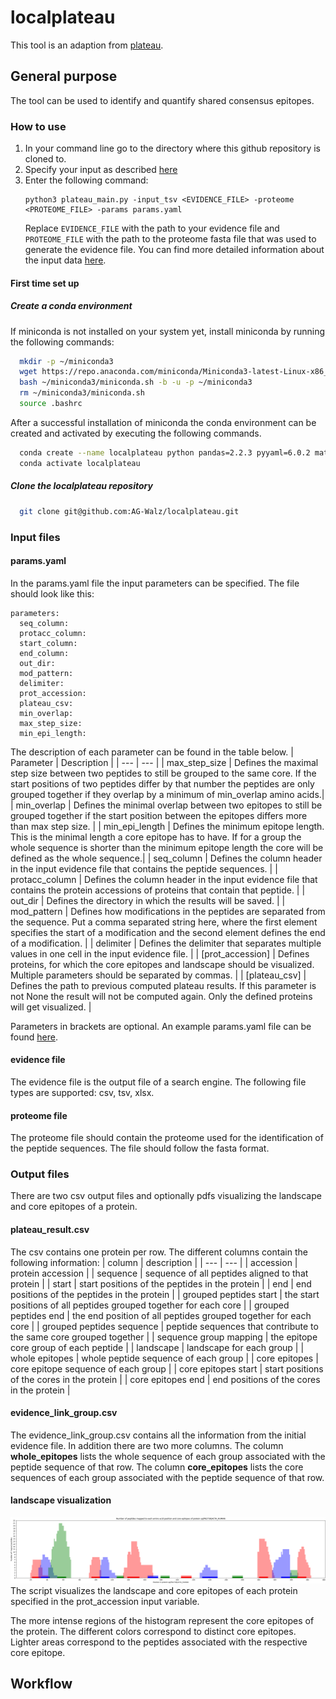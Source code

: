 # localplateau 
This tool is an adaption from [plateau](https://plateau.bcp.fu-berlin.de/).

## General purpose
The tool can be used to identify and quantify shared consensus epitopes. 

### How to use
1. In your command line go to the directory where this github repository is cloned to.
2. Specify your input as described [here](#Input-files)
3. Enter the following command:
    ```
    python3 plateau_main.py -input_tsv <EVIDENCE_FILE> -proteome <PROTEOME_FILE> -params params.yaml
    ```
    Replace ```EVIDENCE_FILE``` with the path to your evidence file and ```PROTEOME_FILE``` with the path to the proteome fasta file that was used to generate the evidence file. You can find more detailed information about the input data [here](#input-files).  

#### First time set up 
##### Create a conda environment
If miniconda is not installed on your system yet, install miniconda by running the following commands:
```bash
  mkdir -p ~/miniconda3
  wget https://repo.anaconda.com/miniconda/Miniconda3-latest-Linux-x86_64.sh -O ~/miniconda3/miniconda.sh
  bash ~/miniconda3/miniconda.sh -b -u -p ~/miniconda3
  rm ~/miniconda3/miniconda.sh
  source .bashrc
```

After a successful installation of miniconda the conda environment can be created and activated by executing the following commands. 
```bash
  conda create --name localplateau python pandas=2.2.3 pyyaml=6.0.2 matplotlib=3.10.0 biopython=1.84
  conda activate localplateau
```

##### Clone the localplateau repository 
```bash 
  git clone git@github.com:AG-Walz/localplateau.git
```

### Input files
#### params.yaml
In the params.yaml file the input parameters can be specified. The file should look like this:
```
parameters:
  seq_column: 
  protacc_column: 
  start_column: 
  end_column: 
  out_dir: 
  mod_pattern: 
  delimiter: 
  prot_accession: 
  plateau_csv: 
  min_overlap: 
  max_step_size: 
  min_epi_length: 
```
The description of each parameter can be found in the table below.
| Parameter | Description |
| --- | --- |
| max_step_size | Defines the maximal step size between two peptides to still be grouped to the same core. If the start positions of two peptides differ by that number the peptides are only grouped together if they overlap by a minimum of min_overlap amino acids.|
| min_overlap | Defines the minimal overlap between two epitopes to still be grouped together if the start position between the epitopes differs more than max step size. |
| min_epi_length | Defines the minimum epitope length. This is the minimal length a core epitope has to have. If for a group the whole sequence is shorter than the minimum epitope length the core will be defined as the whole sequence.| 
| seq_column | Defines the column header in the input evidence file that contains the peptide sequences. |
| protacc_column | Defines the column header in the input evidence file that contains the protein accessions of proteins that contain that peptide. |
| out_dir | Defines the directory in which the results will be saved. |
| mod_pattern | Defines how modifications in the peptides are separated from the sequence. Put a comma separated string here, where the first element specifies the start of a modification and the second element defines the end of a modification. |
| delimiter | Defines the delimiter that separates multiple values in one cell in the input evidence file. |
| [prot_accession] | Defines proteins, for which the core epitopes and landscape should be visualized. Multiple parameters should be separated by commas. |
| [plateau_csv] | Defines the path to previous computed plateau results. If this parameter is not None the result will not be computed again. Only the defined proteins will get visualized. |

Parameters in brackets are optional. An example params.yaml file can be found [here](params.yaml).

#### evidence file
The evidence file is the output file of a search engine. The following file types are supported: csv, tsv, xlsx.

#### proteome file
The proteome file should contain the proteome used for the identification of the peptide sequences. The file should follow the fasta format. 


### Output files
There are two csv output files and optionally pdfs visualizing the landscape and core epitopes of a protein.

#### plateau_result.csv
The csv contains one protein per row. The different columns contain the following information: 
| column | description |
| --- | --- |
| accession | protein accession |
| sequence | sequence of all peptides aligned to that protein |
| start | start positions of the peptides in the protein | 
| end | end positions of the peptides in the protein | 
| grouped peptides start | the start positions of all peptides grouped together for each core |
| grouped peptides end | the end position of all peptides grouped together for each core | 
| grouped peptides sequence | peptide sequences that contribute to the same core grouped together |
| sequence group mapping | the epitope core group of each peptide | 
| landscape | landscape for each group | 
| whole epitopes | whole peptide sequence of each group | 
| core epitopes | core epitope sequence of each group | 
| core epitopes start | start positions of the cores in the protein |
| core epitopes end | end positions of the cores in the protein |

#### evidence_link_group.csv
The evidence_link_group.csv contains all the information from the initial evidence file. In addition there are two more columns. The column **whole_epitopes** lists the whole sequence of each group associated with the peptide sequence of that row. The column **core_epitopes** lists the core sequences of each group associated with the peptide sequence of that row. 

#### landscape visualization
![An example landscape of the protein sp|P62736|ACTA_HUMAN](landscape_example.png)
The script visualizes the landscape and core epitopes of each protein specified in the prot_accession input variable. 

The more intense regions of the histogram represent the core epitopes of the protein. The different colors correspond to distinct core epitopes. Lighter areas correspond to the peptides associated with the respective core epitope.


## Workflow


